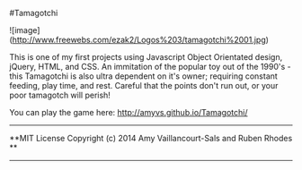 #Tamagotchi

![image] (http://www.freewebs.com/ezak2/Logos%203/tamagotchi%2001.jpg)

This is one of my first projects using Javascript Object Orientated design, jQuery, HTML, and CSS. An immitation of the popular toy out of the 1990's - this Tamagotchi is also ultra dependent on it's owner; requiring constant feeding, play time, and rest. Careful that the points don't run out, or your poor tamagotch will perish!

You can play the game here: http://amyvs.github.io/Tamagotchi/

---
**MIT License Copyright (c) 2014 Amy Vaillancourt-Sals and Ruben Rhodes **

---
